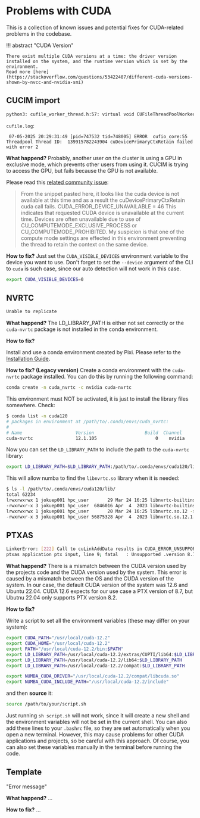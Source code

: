 # Problems with CUDA

This is a collection of known issues and potential fixes for CUDA-related problems in the codebase.

!!! abstract "CUDA Version"

    There exist multiple CUDA versions at a time: the driver version installed on the system, and the runtime version which is set by the environment.
    Read more [here](https://stackoverflow.com/questions/53422407/different-cuda-versions-shown-by-nvcc-and-nvidia-smi)

## CUCIM import

```sh
python3: cufile_worker_thread.h:57: virtual void CUFileThreadPoolWorker::run(): Assertion `0' failed.
```

`cufile.log`:

```log
 07-05-2025 20:29:31:49 [pid=747532 tid=748005] ERROR  cufio_core:55 Threadpool Thread ID:  139915782243904 cuDevicePrimaryCtxRetain failed with error 2
```

**What happend?**
Probably, another user on the cluster is using a GPU in exclusive mode, which prevents other users from using it.
CUCIM is trying to access the GPU, but fails because the GPU is not available.

Please read this [related community issue](https://forums.developer.nvidia.com/t/cufilethreadpoolworker-run-assertion-0-failed/295318):

> From the snippet pasted here, it looks like the cuda device is not available at this time and as a result the cuDevicePrimaryCtxRetain cuda call fails.
> CUDA_ERROR_DEVICE_UNAVAILABLE = 46
> This indicates that requested CUDA device is unavailable at the current time. Devices are often unavailable due to use of CU_COMPUTEMODE_EXCLUSIVE_PROCESS or CU_COMPUTEMODE_PROHIBITED.
> My suspicion is that one of the compute mode settings are effected in this environment preventing the thread to retain the context on the same device.

**How to fix?**
Just set the `CUDA_VISIBLE_DEVICES` environment variable to the device you want to use.
Don't forget to set the `--device` argument of the CLI to `cuda` is such case, since our auto detection will not work in this case.

```sh
export CUDA_VISIBLE_DEVICES=0
```

## NVRTC

```txt
Unable to replicate
```

**What happend?**
The LD_LIBRARY_PATH is either not set correctly or the `cuda-nvrtc` package is not installed in the conda environment.

**How to fix?**

Install and use a conda environment created by Pixi.
Please refer to the [Installation Guide](../guides/installation.md).

**How to fix? (Legacy version)**
Create a conda environment with the `cuda-nvrtc` package installed. You can do this by running the following command:

```sh
conda create -n cuda_nvrtc -c nvidia cuda-nvrtc
```

This environment must NOT be activated, it is just to install the library files somewhere. Check:

```sh
$ conda list -n cuda120
# packages in environment at /path/to/.conda/envs/cuda_nvrtc:
#
# Name                    Version                   Build  Channel
cuda-nvrtc                12.1.105                      0    nvidia
```

Now you can set the `LD_LIBRARY_PATH` to include the path to the `cuda-nvrtc` library:

```sh
export LD_LIBRARY_PATH=$LD_LIBRARY_PATH:/path/to/.conda/envs/cuda120/lib/
```

This will allow numba to find the `libnvrtc.so` library when it is needed:

```sh
$ ls -l /path/to/.conda/envs/cuda120/lib/
total 62234
lrwxrwxrwx 1 jokuep001 hpc_user       29 Mar 24 16:25 libnvrtc-builtins.so.12.1 -> libnvrtc-builtins.so.12.1.105
-rwxrwxr-x 3 jokuep001 hpc_user  6846016 Apr  4  2023 libnvrtc-builtins.so.12.1.105
lrwxrwxrwx 1 jokuep001 hpc_user       20 Mar 24 16:25 libnvrtc.so.12 -> libnvrtc.so.12.1.105
-rwxrwxr-x 3 jokuep001 hpc_user 56875328 Apr  4  2023 libnvrtc.so.12.1.105
```

## PTXAS

```sh
LinkerError: [222] Call to cuLinkAddData results in CUDA_ERROR_UNSUPPORTED_PTX_VERSION                                                                                                                                                                                                 
ptxas application ptx input, line 9; fatal   : Unsupported .version 8.7; current version is '8.2'
```

**What happend?**
There is a mismatch between the CUDA version used by the projects code and the CUDA version used by the system.
This error is caused by a mismatch between the OS and the CUDA version of the system.
In our case, the default CUDA version of the system was 12.6 and Ubuntu 22.04.
CUDA 12.6 expects for our use case a PTX version of 8.7, but Ubutnu 22.04 only supports PTX version 8.2.

**How to fix?**

Write a script to set all the environment variables (these may differ on your system):

```sh
export CUDA_PATH="/usr/local/cuda-12.2"
export CUDA_HOME="/usr/local/cuda-12.2"
export PATH="/usr/local/cuda-12.2/bin:$PATH"
export LD_LIBRARY_PATH=/usr/local/cuda-12.2/extras/CUPTI/lib64:$LD_LIBRARY_PATH
export LD_LIBRARY_PATH=/usr/local/cuda-12.2/lib64:$LD_LIBRARY_PATH
export LD_LIBRARY_PATH=/usr/local/cuda-12.2/compat:$LD_LIBRARY_PATH

export NUMBA_CUDA_DRIVER="/usr/local/cuda-12.2/compat/libcuda.so"
export NUMBA_CUDA_INCLUDE_PATH="/usr/local/cuda-12.2/include"
```

and then **source** it:

```sh
source /path/to/your/script.sh
```

Just running `sh script.sh` will not work, since it will create a new shell and the environment variables will not be set in the current shell.
You can also add these lines to your `.bashrc` file, so they are set automatically when you open a new terminal.
However, this may cause problems for other CUDA applications and projects, so be careful with this approach.
Of course, you can also set these variables manually in the terminal before running the code.

## Template

"Error message"

**What happend?**
...

**How to fix?**
...
